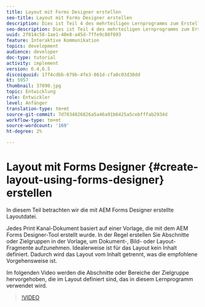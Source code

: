 ```yaml
---
title: Layout mit Forms Designer erstellen
seo-title: Layout mit Forms Designer erstellen
description: Dies ist Teil 4 des mehrteiligen Lernprogramms zum Erstellen Ihres ersten interaktiven Kommunikations-Dokuments für den Print-Kanal. In diesem Teil betrachten wir die mit AEM Forms Designer erstellte Layoutdatei.
seo-description: Dies ist Teil 4 des mehrteiligen Lernprogramms zum Erstellen Ihres ersten interaktiven Kommunikations-Dokuments für den Print-Kanal. In diesem Teil betrachten wir die mit AEM Forms Designer erstellte Layoutdatei.
uuid: 2f014c58-1ae1-40e8-a45d-7ffe9c86f693
feature: Interaktive Kommunikation
topics: development
audience: developer
doc-type: tutorial
activity: implement
version: 6.4,6.5
discoiquuid: 17f4cdbb-079b-4fe3-861d-cfa0c03d30dd
kt: 5957
thumbnail: 37890.jpg
topic: Entwicklung
role: Entwickler
level: Anfänger
translation-type: tm+mt
source-git-commit: 7d7034026826a5a46a91b6425a5cebfffab2934d
workflow-type: tm+mt
source-wordcount: '169'
ht-degree: 2%

---
```



# Layout mit Forms Designer {#create-layout-using-forms-designer} erstellen

In diesem Teil betrachten wir die mit AEM Forms Designer erstellte Layoutdatei.

Jedes Print Kanal-Dokument basiert auf einer Vorlage, die mit dem AEM Forms Designer-Tool erstellt wurde. In der Regel erstellen Sie Abschnitte oder Zielgruppen in der Vorlage, um Dokument-, Bild- oder Layout-Fragmente aufzunehmen. Idealerweise ist für das Layout kein Inhalt definiert. Dadurch wird das Layout vom Inhalt getrennt, was die empfohlene Vorgehensweise ist.

Im folgenden Video werden die Abschnitte oder Bereiche der Zielgruppe hervorgehoben, die im Layout definiert sind, das in diesem Lernprogramm verwendet wird.

>[!VIDEO](https://video.tv.adobe.com/v/37890/?quality=9)



